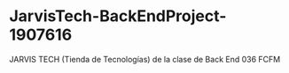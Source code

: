 # JarvisTech-BackEndProject-1907616
JARVIS TECH (Tienda de Tecnologías) de la clase de Back End 036 FCFM
